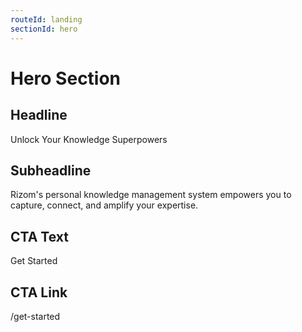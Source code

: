 ```yaml
---
routeId: landing
sectionId: hero
---
```

# Hero Section

## Headline

Unlock Your Knowledge Superpowers

## Subheadline

Rizom's personal knowledge management system empowers you to capture, connect, and amplify your expertise.

## CTA Text

Get Started

## CTA Link

/get-started
